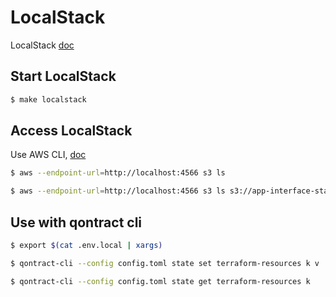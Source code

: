 # LocalStack

LocalStack [doc](https://docs.localstack.cloud/overview/)

## Start LocalStack

```bash
$ make localstack
```

## Access LocalStack

Use AWS CLI, [doc](https://docs.localstack.cloud/user-guide/integrations/aws-cli/)

```bash
$ aws --endpoint-url=http://localhost:4566 s3 ls

$ aws --endpoint-url=http://localhost:4566 s3 ls s3://app-interface-state --recursive
```

## Use with qontract cli

```bash
$ export $(cat .env.local | xargs)

$ qontract-cli --config config.toml state set terraform-resources k v

$ qontract-cli --config config.toml state get terraform-resources k
```
